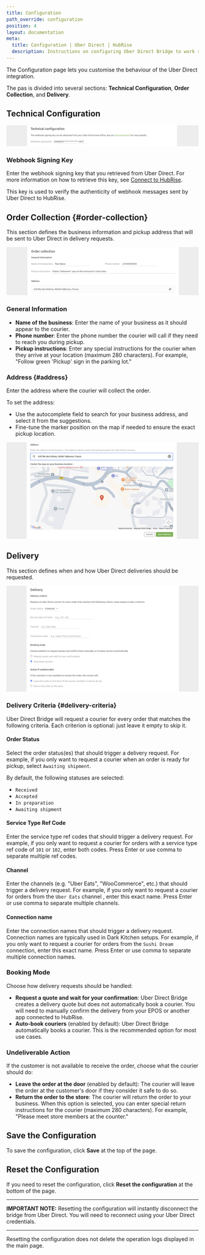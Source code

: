 ```yaml
---
title: Configuration
path_override: configuration
position: 4
layout: documentation
meta:
  title: Configuration | Uber Direct | HubRise
  description: Instructions on configuring Uber Direct Bridge to work seamlessly with Uber Direct and your EPOS or other apps connected to HubRise. Configuration is simple.
---
```


The Configuration page lets you customise the behaviour of the Uber Direct integration.

The pas is divided into several sections: **Technical Configuration**, **Order Collection**, and **Delivery**.

## Technical Configuration

![Uber Direct Bridge configuration page, Technical Configuration section](./images/010-uber-direct-configuration-technical.png)

### Webhook Signing Key

Enter the webhook signing key that you retrieved from Uber Direct. For more information on how to retrieve this key, see [Connect to HubRise](/apps/uber-direct/connect-hubrise#setup-webhook).

This key is used to verify the authenticity of webhook messages sent by Uber Direct to HubRise.

## Order Collection {#order-collection}

This section defines the business information and pickup address that will be sent to Uber Direct in delivery requests.

![Uber Direct Bridge configuration page, Order Collection section](./images/011-uber-direct-configuration-collection.png)

### General Information

- **Name of the business**: Enter the name of your business as it should appear to the courier.
- **Phone number**: Enter the phone number the courier will call if they need to reach you during pickup.
- **Pickup instructions**: Enter any special instructions for the courier when they arrive at your location (maximum 280 characters). For example, "Follow green 'Pickup' sign in the parking lot."

### Address {#address}

Enter the address where the courier will collect the order.

To set the address:

- Use the autocomplete field to search for your business address, and select it from the suggestions.
- Fine-tune the marker position on the map if needed to ensure the exact pickup location.

![Uber Direct Bridge configuration page, Edit Address section](./images/012-uber-direct-configuration-collection-edit-address.png)

## Delivery

This section defines when and how Uber Direct deliveries should be requested.

![Uber Direct Bridge configuration page, Delivery section](./images/013-uber-direct-configuration-delivery.png)

### Delivery Criteria {#delivery-criteria}

Uber Direct Bridge will request a courier for every order that matches the following criteria. Each criterion is optional: just leave it empty to skip it.

#### Order Status

Select the order status(es) that should trigger a delivery request. For example, if you only want to request a courier when an order is ready for pickup, select `Awaiting shipment`.

By default, the following statuses are selected:

- `Received`
- `Accepted`
- `In preparation`
- `Awaiting shipment`

#### Service Type Ref Code

Enter the service type ref codes that should trigger a delivery request. For example, if you only want to request a courier for orders with a service type ref code of `101` or `102`, enter both codes. Press Enter or use comma to separate multiple ref codes.

#### Channel

Enter the channels (e.g. "Uber Eats", "WooCommerce", etc.) that should trigger a delivery request. For example, if you only want to request a courier for orders from the `Uber Eats` channel , enter this exact name. Press Enter or use comma to separate multiple channels.

#### Connection name

Enter the connection names that should trigger a delivery request. Connection names are typically used in Dark Kitchen setups. For example, if you only want to request a courier for orders from the `Sushi Dream` connection, enter this exact name. Press Enter or use comma to separate multiple connection names.

### Booking Mode

Choose how delivery requests should be handled:

- **Request a quote and wait for your confirmation**: Uber Direct Bridge creates a delivery quote but does not automatically book a courier. You will need to manually confirm the delivery from your EPOS or another app connected to HubRise.
- **Auto-book couriers** (enabled by default): Uber Direct Bridge automatically books a courier. This is the recommended option for most use cases.

### Undeliverable Action

If the customer is not available to receive the order, choose what the courier should do:

- **Leave the order at the door** (enabled by default): The courier will leave the order at the customer's door if they consider it safe to do so.
- **Return the order to the store**: The courier will return the order to your business. When this option is selected, you can enter special return instructions for the courier (maximum 280 characters). For example, "Please meet store members at the counter."

## Save the Configuration

To save the configuration, click **Save** at the top of the page.

## Reset the Configuration

If you need to reset the configuration, click **Reset the configuration** at the bottom of the page.

---

**IMPORTANT NOTE:** Resetting the configuration will instantly disconnect the bridge from Uber Direct. You will need to reconnect using your Uber Direct credentials.

---

Resetting the configuration does not delete the operation logs displayed in the main page.
